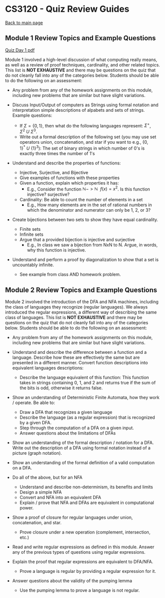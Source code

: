 CS3120 - Quiz Review Guides
===============================

[Back to main page](../index.html)

<a name="introduction"></a>Module 1 Review Topics and Example Questions
---------------------------------------

[Quiz Day 1 pdf](./QuizDay1.pdf)

Module 1 involved a high-level discussion of what computing really means, as well as a review of proof techniques, cardinality, and other related topics. This list is **NOT EXHAUSTIVE** and there may be questions on the quiz that do not cleanly fall into any of the categories below. Students should be able to do the following on an assessment:

- Any problem from any of the homework assignments on this module, including new problems that are similar but have slight variations.

- Discuss Input/Output of computers as Strings using formal notation and interpretation simple descriptions of alpabets and sets of strings. Example questions:
	- If $\Sigma=\{0,1\}$, then what do the following languages represent: $\Sigma^+$, $\Sigma^2 \ U \ \Sigma^3$. 
	- Write out a formal description of the following set (you may use set operators union, concatenation, and star if you want to e.g., $\{0,1\}^* \ U \ \{1\}^3$): The set of binary strings in which number of 0's is exactly three times the number of 1's

- Understand and describe the properties of functions:
	- Injective, Surjective, and Bijective
	- Give examples of functions with these properties
	- Given a function, explain which properties it has:
		- E.g., Consider the function $\mathbb{N}->\mathbb{N} \ \ f(x)=x^2$. Is this function injective? surjective?
	- Cardinality: Be able to count the number of elements in a set
		- E.g., How many elements are in the set of rational numbers in which the denominator and numerator can only be 1, 2, or 3?

- Create bijections between two sets to show they have equal cardinality.
	- Finite sets
	- Infinite sets
	- Argue that a provided bijection is injective and surjective
		- E.g., In class we saw a bijection from NxN to N. Argue, in words, why this function is injective.

- Understand and perform a proof by diagonalization to show that a set is uncountably infinite.
	- See example from class AND homework problem.


<a name="introduction"></a>Module 2 Review Topics and Example Questions
---------------------------------------

Module 2 involved the introduction of the DFA and NFA machines, including the class of languages they recognize (regular languages). We always introduced the regular expressions, a different way of describing the same class of languages. This list is **NOT EXHAUSTIVE** and there may be questions on the quiz that do not cleanly fall into any of the categories below. Students should be able to do the following on an assessment:

- Any problem from any of the homework assignments on this module, including new problems that are similar but have slight variations.

- Understand and describe the difference between a function and a language. Describe how these are effectively the same but are presented in a different manner. Convert function descriptions into equivalent languages descriptions:
	- Describe the language equivalent of this function: This function takes in strings containing 0, 1, and 2 and returns true if the sum of the bits is odd, otherwise it returns false.

- Show an understanding of Deterministic Finite Automata, how they work / operate. Be able to:
	- Draw a DFA that recognizes a given language
	- Describe the language (as a regular expression) that is recognized by a given DFA.
	- Step through the computation of a DFA on a given input.
	- Answer questions about the limitations of DFAs

- Show an understanding of the formal description / notation for a DFA. Write out the description of a DFA using formal notation instead of a picture (graph notation).

- Show an understanding of the formal definition of a valid computation on a DFA.

- Do all of the above, but for an NFA
	- Understand and describe non-determinism, its benefits and limits
	- Design a simple NFA
	- Convert and NFA into an equivalent DFA
	- Explain / prove that NFA and DFAs are equivalent in computational power.

- Show a proof of closure for regular languages under union, concatenation, and star.
	- Prove closure under a new operation (complement, intersection, etc.)

- Read and write regular expressions as defined in this module. Answer any of the previous types of questions using regular expressions.

- Explain the proof that regular expressions are equivalent to DFA/NFA.
	- Prove a language is regular by providing a regular expression for it.

- Answer questions about the validity of the pumping lemma
	- Use the pumping lemma to prove a language is not regular.








